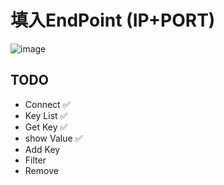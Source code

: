 # 填入EndPoint (IP+PORT)
![image](https://github.com/xuejiazhi/etcdii/assets/16795993/a9e3d786-dbcd-45ec-9330-bad25107465a)
## TODO
-  Connect ✅
-  Key List ✅
-  Get Key ✅
-  show Value ✅
-  Add Key 
-  Filter
-  Remove

